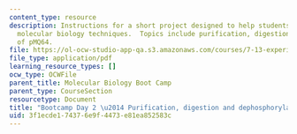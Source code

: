 ```yaml
---
content_type: resource
description: Instructions for a short project designed to help students master basic
  molecular biology techniques.  Topics include purification, digestion, and dephosphorylation
  of pMQ64.
file: https://ol-ocw-studio-app-qa.s3.amazonaws.com/courses/7-13-experimental-microbial-genetics-fall-2008/3f1ecde174376e9f4473e81ea852583c_MIT7_13f08_lab30.pdf
file_type: application/pdf
learning_resource_types: []
ocw_type: OCWFile
parent_title: Molecular Biology Boot Camp
parent_type: CourseSection
resourcetype: Document
title: "Bootcamp Day 2 \u2014 Purification, digestion and dephosphorylation of pMQ64"
uid: 3f1ecde1-7437-6e9f-4473-e81ea852583c
---
```


